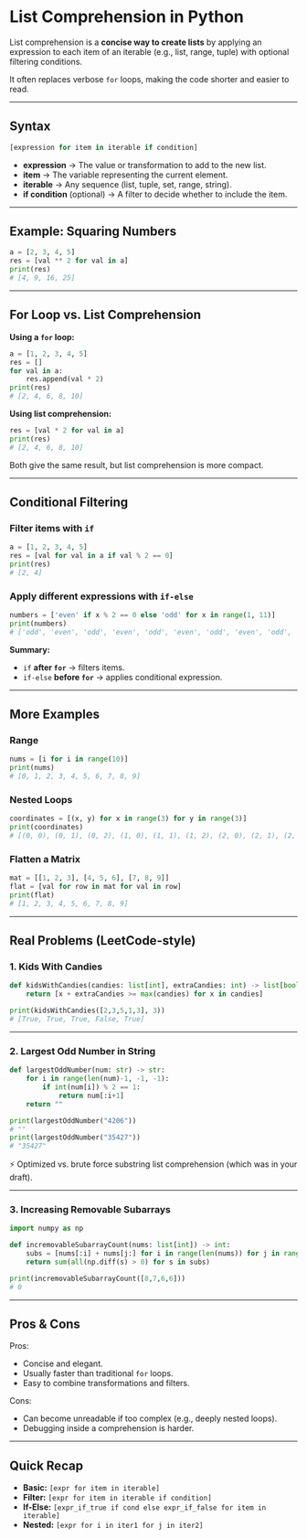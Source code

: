 

# List Comprehension in Python

List comprehension is a **concise way to create lists** by applying an expression to each item of an iterable (e.g., list, range, tuple) with optional filtering conditions.

It often replaces verbose `for` loops, making the code shorter and easier to read.

---

## Syntax

```python
[expression for item in iterable if condition]
```

* **expression** → The value or transformation to add to the new list.
* **item** → The variable representing the current element.
* **iterable** → Any sequence (list, tuple, set, range, string).
* **if condition** (optional) → A filter to decide whether to include the item.

---

## Example: Squaring Numbers

```python
a = [2, 3, 4, 5]
res = [val ** 2 for val in a]
print(res)  
# [4, 9, 16, 25]
```

---

## For Loop vs. List Comprehension

**Using a `for` loop:**

```python
a = [1, 2, 3, 4, 5]
res = []
for val in a:
    res.append(val * 2)
print(res)
# [2, 4, 6, 8, 10]
```

**Using list comprehension:**

```python
res = [val * 2 for val in a]
print(res)
# [2, 4, 6, 8, 10]
```

 Both give the same result, but list comprehension is more compact.

---

## Conditional Filtering

### Filter items with `if`

```python
a = [1, 2, 3, 4, 5]
res = [val for val in a if val % 2 == 0]
print(res)
# [2, 4]
```

### Apply different expressions with `if-else`

```python
numbers = ['even' if x % 2 == 0 else 'odd' for x in range(1, 11)]
print(numbers)
# ['odd', 'even', 'odd', 'even', 'odd', 'even', 'odd', 'even', 'odd', 'even']
```

**Summary:**

* `if` **after `for`** → filters items.
* `if-else` **before `for`** → applies conditional expression.

---

## More Examples

### Range

```python
nums = [i for i in range(10)]
print(nums)
# [0, 1, 2, 3, 4, 5, 6, 7, 8, 9]
```

### Nested Loops

```python
coordinates = [(x, y) for x in range(3) for y in range(3)]
print(coordinates)
# [(0, 0), (0, 1), (0, 2), (1, 0), (1, 1), (1, 2), (2, 0), (2, 1), (2, 2)]
```

### Flatten a Matrix

```python
mat = [[1, 2, 3], [4, 5, 6], [7, 8, 9]]
flat = [val for row in mat for val in row]
print(flat)
# [1, 2, 3, 4, 5, 6, 7, 8, 9]
```

---

## Real Problems (LeetCode-style)

### 1. Kids With Candies

```python
def kidsWithCandies(candies: list[int], extraCandies: int) -> list[bool]:
    return [x + extraCandies >= max(candies) for x in candies]

print(kidsWithCandies([2,3,5,1,3], 3))
# [True, True, True, False, True]
```

---

### 2. Largest Odd Number in String

```python
def largestOddNumber(num: str) -> str:
    for i in range(len(num)-1, -1, -1):
        if int(num[i]) % 2 == 1:
            return num[:i+1]
    return ""

print(largestOddNumber("4206"))  
# ""
print(largestOddNumber("35427"))  
# "35427"
```

⚡ Optimized vs. brute force substring list comprehension (which was in your draft).

---

### 3. Increasing Removable Subarrays

```python
import numpy as np

def incremovableSubarrayCount(nums: list[int]) -> int:
    subs = [nums[:i] + nums[j:] for i in range(len(nums)) for j in range(i+1, len(nums)+1)]
    return sum(all(np.diff(s) > 0) for s in subs)

print(incremovableSubarrayCount([8,7,6,6]))
# 0
```

---

## Pros & Cons

 Pros:

* Concise and elegant.
* Usually faster than traditional `for` loops.
* Easy to combine transformations and filters.

 Cons:

* Can become unreadable if too complex (e.g., deeply nested loops).
* Debugging inside a comprehension is harder.

---

## Quick Recap

* **Basic:** `[expr for item in iterable]`
* **Filter:** `[expr for item in iterable if condition]`
* **If-Else:** `[expr_if_true if cond else expr_if_false for item in iterable]`
* **Nested:** `[expr for i in iter1 for j in iter2]`

